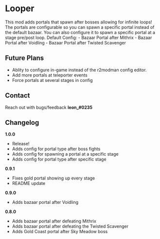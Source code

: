 # Looper

This mod adds portals that spawn after bosses allowing for infinite loops! The portals are configurable so you can spawn a specific portal instead of the default bazaar. You can also configure it to spawn a specific portal at a stage pre/post loop.
Default Config:
	- Bazaar Portal after Mithrix
	- Bazaar Portal after Voidling
	- Bazaar Portal after Twisted Scavenger

## Future Plans
* Ablity to configure in-game instead of the r2modman config editor.
* Add more portals at teleporter events
* Force portals at several stages in config

## Contact
Reach out with bugs/feedback **leon_#0235**

## Changelog
**1.0.0**
* Release!
* Adds config for portal type after boss fights
* Adds config for spawning a portal at a specific stage
* Adds config for portal type after specific stage

**0.9.1**
* Fixes gold portal showing up every stage
* README update

**0.9.0**
* Adds bazaar portal after Voidling

**0.8.0**
* Adds bazaar portal after defeating Mithrix
* Adds bazaar portal after defeating the Twisted Scavenger
* Adds Gold Coast portal after Sky Meadow boss
